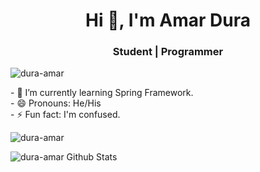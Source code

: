 <!--
**dura-amar/dura-amar** is a ✨ _special_ ✨ repository because its `README.md` (this file) appears on your GitHub profile.
-->
<h1 align="center">Hi 👋, I'm Amar Dura</h1>
<h3 align="center">Student | Programmer</h3>
<p align="left"> <img src="https://komarev.com/ghpvc/?username=dura-amar&label=Profile%20views&color=0e75b6&style=flat" alt="dura-amar" /> </p>
<p>
  - 🌱 I’m currently learning Spring Framework.</br>
- 😄 Pronouns: He/His</br>
- ⚡ Fun fact: I'm confused.</br>
  </p>
  
<p><img align="center" src="https://github-readme-stats.vercel.app/api/top-langs?username=dura-amar&show_icons=true&locale=en&layout=compact" alt="dura-amar" /></p>
<p>
<img align="center" src="https://github-readme-stats.vercel.app/api?username=dura-amar" alt="dura-amar Github Stats"/></p>
